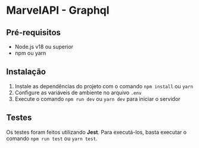 # MarvelAPI - Graphql

## Pré-requisitos

- Node.js v18 ou superior
- npm ou yarn

## Instalação
1. Instale as dependências do projeto com o comando `npm install` ou `yarn`
2. Configure as variáveis de ambiente no arquivo `.env`
3. Execute o comando `npm run dev` ou `yarn dev` para iniciar o servidor

## Testes
Os testes foram feitos utilizando **Jest**. Para executá-los, basta executar o comando `npm run test` ou `yarn test`.
